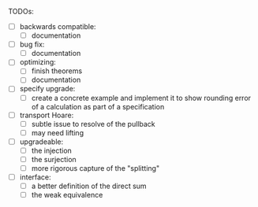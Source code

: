 TODOs:
- [ ] backwards compatible:
    - [ ] documentation
- [ ] bug fix:
    - [ ] documentation
- [ ] optimizing:
    - [ ] finish theorems 
    - [ ] documentation
- [ ] specify upgrade:
    - [ ] create a concrete example and implement it to show rounding error of a calculation as part of a specification
- [ ] transport Hoare:
    - [ ] subtle issue to resolve of the pullback 
    - [ ] may need lifting 
- [ ] upgradeable:
    - [ ] the injection 
    - [ ] the surjection
    - [ ] more rigorous capture of the "splitting"
- [ ] interface:
    - [ ] a better definition of the direct sum
    - [ ] the weak equivalence
